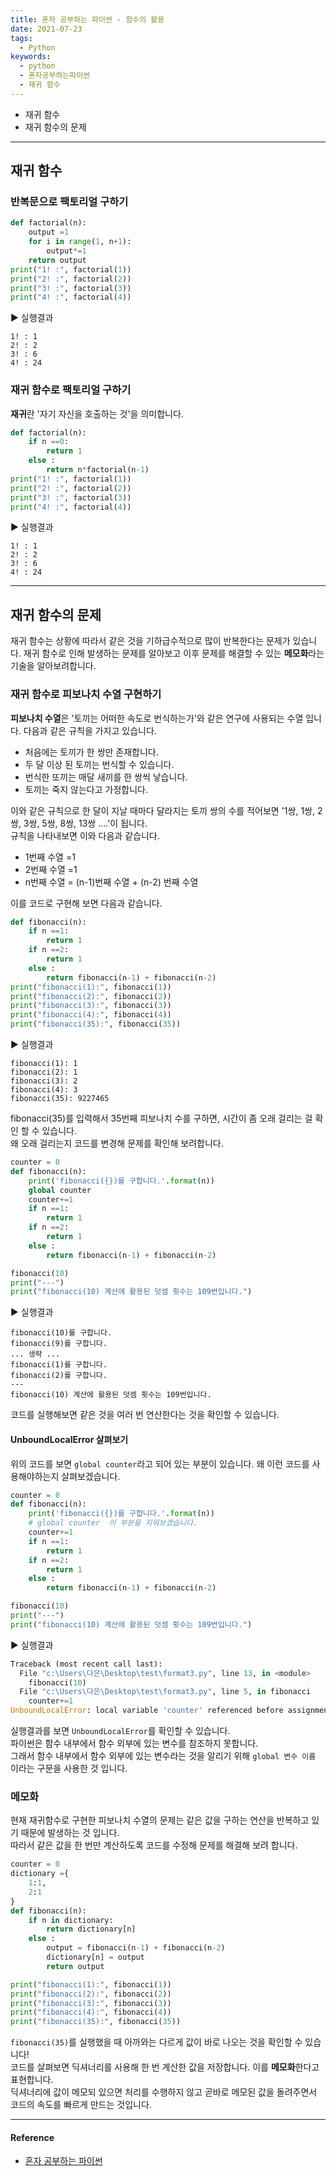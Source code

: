 ```yaml
---
title: 혼자 공부하는 파이썬 - 함수의 활용
date: 2021-07-23
tags:
  - Python
keywords:
  - python
  - 혼자공부하는파이썬
  - 재귀 함수
---
```


- 재귀 함수
- 재귀 함수의 문제

---

## 재귀 함수

### 반복문으로 팩토리얼 구하기

```python
def factorial(n):
    output =1
    for i in range(1, n+1):
        output*=1
    return output
print("1! :", factorial(1))
print("2! :", factorial(2))
print("3! :", factorial(3))
print("4! :", factorial(4))
```

▶ 실행결과

```
1! : 1
2! : 2
3! : 6
4! : 24
```

### 재귀 함수로 팩토리얼 구하기

**재귀**란 '자기 자신을 호출하는 것'을 의미합니다.

```python
def factorial(n):
    if n ==0:
        return 1
    else :
        return n*factorial(n-1)
print("1! :", factorial(1))
print("2! :", factorial(2))
print("3! :", factorial(3))
print("4! :", factorial(4))
```

▶ 실행결과

```
1! : 1
2! : 2
3! : 6
4! : 24
```

---

## 재귀 함수의 문제

재귀 함수는 상황에 따라서 같은 것을 기하급수적으로 많이 반복한다는 문제가 있습니다. 재귀 함수로 인해 발생하는 문제를 알아보고 이후 문제를 해결할 수 있는 **메모화**라는 기술을 알아보려합니다.

### 재귀 함수로 피보나치 수열 구현하기

**피보나치 수열**은 '토끼는 어떠한 속도로 번식하는가'와 같은 연구에 사용되는 수열 입니다. 다음과 같은 규칙을 가지고 있습니다.

- 처음에는 토끼가 한 쌍만 존재합니다.
- 두 달 이상 된 토끼는 번식할 수 있습니다.
- 번식한 또끼는 매달 새끼를 한 쌍씩 낳습니다.
- 토끼는 죽지 않는다고 가정합니다.

이와 같은 규칙으로 한 달이 지날 때마다 달라지는 토끼 쌍의 수를 적어보면 '1쌍, 1쌍, 2쌍, 3쌍, 5쌍, 8쌍, 13쌍 ....'이 됩니다.  
규칙을 나타내보면 이와 다음과 같습니다.

- 1번째 수열 =1
- 2번째 수열 =1
- n번째 수열 = (n-1)번째 수열 + (n-2) 번째 수열

이를 코드로 구현해 보면 다음과 같습니다.

```python
def fibonacci(n):
    if n ==1:
        return 1
    if n ==2:
        return 1
    else :
        return fibonacci(n-1) + fibonacci(n-2)
print("fibonacci(1):", fibonacci(1))
print("fibonacci(2):", fibonacci(2))
print("fibonacci(3):", fibonacci(3))
print("fibonacci(4):", fibonacci(4))
print("fibonacci(35):", fibonacci(35))
```

▶ 실행결과

```
fibonacci(1): 1
fibonacci(2): 1
fibonacci(3): 2
fibonacci(4): 3
fibonacci(35): 9227465
```

fibonacci(35)를 입력해서 35번째 피보나치 수를 구하면, 시간이 좀 오래 걸리는 걸 확인 할 수 있습니다.  
왜 오래 걸리는지 코드를 변경해 문제를 확인해 보려합니다.

```python
counter = 0
def fibonacci(n):
    print('fibonacci({})를 구합니다.'.format(n))
    global counter
    counter+=1
    if n ==1:
        return 1
    if n ==2:
        return 1
    else :
        return fibonacci(n-1) + fibonacci(n-2)

fibonacci(10)
print("---")
print("fibonacci(10) 계산에 활용된 덧셈 횟수는 109번입니다.")

```

▶ 실행결과

```
fibonacci(10)를 구합니다.
fibonacci(9)를 구합니다.
... 생략 ...
fibonacci(1)를 구합니다.
fibonacci(2)를 구합니다.
---
fibonacci(10) 계산에 활용된 덧셈 횟수는 109번입니다.
```

코드를 실행해보면 같은 것을 여러 번 연산한다는 것을 확인할 수 있습니다.

#### UnboundLocalError 살펴보기

위의 코드를 보면 `global counter`라고 되어 있는 부분이 있습니다.
왜 이런 코드를 사용해야하는지 살펴보겠습니다.

```python
counter = 0
def fibonacci(n):
    print('fibonacci({})를 구합니다.'.format(n))
    # global counter  이 부분을 지워보겠습니다.
    counter+=1
    if n ==1:
        return 1
    if n ==2:
        return 1
    else :
        return fibonacci(n-1) + fibonacci(n-2)

fibonacci(10)
print("---")
print("fibonacci(10) 계산에 활용된 덧셈 횟수는 109번입니다.")
```

▶ 실행결과

```python
Traceback (most recent call last):
  File "c:\Users\다은\Desktop\test\format3.py", line 13, in <module>
    fibonacci(10)
  File "c:\Users\다은\Desktop\test\format3.py", line 5, in fibonacci
    counter+=1
UnboundLocalError: local variable 'counter' referenced before assignment
```

실행결과를 보면 `UnboundLocalError`를 확인할 수 있습니다.  
파이썬은 함수 내부에서 함수 외부에 있는 변수를 참조하지 못합니다.  
그래서 함수 내부에서 함수 외부에 있는 변수라는 것을 알리기 위해 `global 변수 이름` 이라는 구문을 사용한 것 입니다.

### 메모화

현재 재귀함수로 구현한 피보나치 수열의 문제는 같은 값을 구하는 연산을 반복하고 있기 때문에 발생하는 것 입니다.  
따라서 같은 값을 한 번만 계산하도록 코드를 수정해 문제를 해결해 보려 합니다.

```python
counter = 0
dictionary ={
    1:1,
    2:1
}
def fibonacci(n):
    if n in dictionary:
        return dictionary[n]
    else :
        output = fibonacci(n-1) + fibonacci(n-2)
        dictionary[n] = output
        return output

print("fibonacci(1):", fibonacci(1))
print("fibonacci(2):", fibonacci(2))
print("fibonacci(3):", fibonacci(3))
print("fibonacci(4):", fibonacci(4))
print("fibonacci(35):", fibonacci(35))
```

`fibonacci(35)`를 실행했을 때 아까와는 다르게 값이 바로 나오는 것을 확인할 수 있습니다!  
코드를 살펴보면 딕셔너리를 사용해 한 번 계산한 값을 저장합니다. 이를 **메모화**한다고 표현합니다.  
딕셔너리에 값이 메모되 있으면 처리를 수행하지 않고 곧바로 메모된 값을 돌려주면서 코드의 속도를 빠르게 만드는 것입니다.

---

#### Reference

- [혼자 공부하는 파이썬](https://www.hanbit.co.kr/store/books/look.php?p_code=B2587075793)
